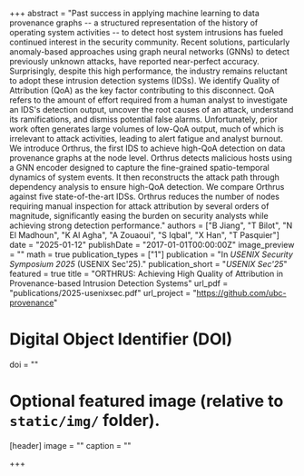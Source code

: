 +++
abstract = "Past success in applying machine learning to data provenance graphs -- a structured representation of the history of operating system activities -- to detect host system intrusions has fueled continued interest in the security community. Recent solutions, particularly anomaly-based approaches using graph neural networks (GNNs) to detect previously unknown attacks, have reported near-perfect accuracy. Surprisingly, despite this high performance, the industry remains reluctant to adopt these intrusion detection systems (IDSs). We identify Quality of Attribution (QoA) as the key factor contributing to this disconnect. QoA refers to the amount of effort required from a human analyst to investigate an IDS's detection output, uncover the root causes of an attack, understand its ramifications, and dismiss potential false alarms. Unfortunately, prior work often generates large volumes of low-QoA output, much of which is irrelevant to attack activities, leading to alert fatigue and analyst burnout. We introduce Orthrus, the first IDS to achieve high-QoA detection on data provenance graphs at the node level. Orthrus detects malicious hosts using a GNN encoder designed to capture the fine-grained spatio-temporal dynamics of system events. It then reconstructs the attack path through dependency analysis to ensure high-QoA detection. We compare Orthrus against five state-of-the-art IDSs. Orthrus reduces the number of nodes requiring manual inspection for attack attribution by several orders of magnitude, significantly easing the burden on security analysts while achieving strong detection performance."
authors = ["B Jiang", "T Bilot", "N El Madhoun", "K Al Agha", "A Zouaoui", "S Iqbal", "X Han",  "T Pasquier"]
date = "2025-01-12"
publishDate = "2017-01-01T00:00:00Z"
image_preview = ""
math = true
publication_types = ["1"]
publication = "In *USENIX Security Symposium 2025* (USENIX Sec'25)."
publication_short = "*USENIX Sec'25*"
featured = true
title = "ORTHRUS: Achieving High Quality of Attribution in Provenance-based Intrusion Detection Systems"
url_pdf = "publications/2025-usenixsec.pdf"
url_project = "https://github.com/ubc-provenance"

# Digital Object Identifier (DOI)
doi = ""

# Optional featured image (relative to `static/img/` folder).
[header]
image = ""
caption = ""

+++
